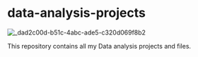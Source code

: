 # data-analysis-projects

![_dad2c00d-b51c-4abc-ade5-c320d069f8b2](https://github.com/mtsokanlawon/data-analysis-projects/assets/109174561/25808200-e4eb-4a64-9097-b5d698ecc9f8)

This repository contains all my Data analysis projects and files.
